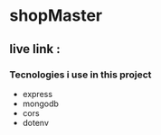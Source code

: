 # shopMaster

## live link :

### Tecnologies i use in this project 
- express
- mongodb
- cors
- dotenv
